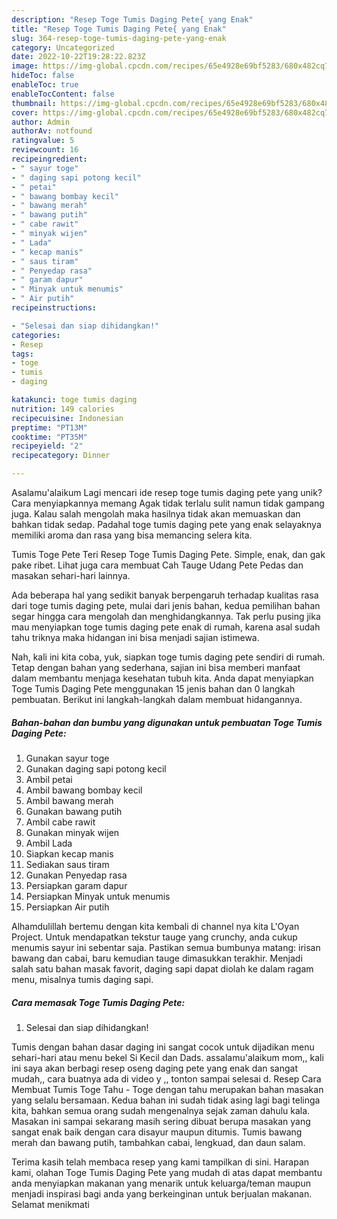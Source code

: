 ```yaml
---
description: "Resep Toge Tumis Daging Pete{ yang Enak"
title: "Resep Toge Tumis Daging Pete{ yang Enak"
slug: 364-resep-toge-tumis-daging-pete-yang-enak
category: Uncategorized
date: 2022-10-22T19:28:22.823Z
image: https://img-global.cpcdn.com/recipes/65e4928e69bf5283/680x482cq70/toge-tumis-daging-pete-foto-resep-utama.jpg
hideToc: false
enableToc: true
enableTocContent: false
thumbnail: https://img-global.cpcdn.com/recipes/65e4928e69bf5283/680x482cq70/toge-tumis-daging-pete-foto-resep-utama.jpg
cover: https://img-global.cpcdn.com/recipes/65e4928e69bf5283/680x482cq70/toge-tumis-daging-pete-foto-resep-utama.jpg
author: Admin
authorAv: notfound
ratingvalue: 5
reviewcount: 16
recipeingredient:
- " sayur toge"
- " daging sapi potong kecil"
- " petai"
- " bawang bombay kecil"
- " bawang merah"
- " bawang putih"
- " cabe rawit"
- " minyak wijen"
- " Lada"
- " kecap manis"
- " saus tiram"
- " Penyedap rasa"
- " garam dapur"
- " Minyak untuk menumis"
- " Air putih"
recipeinstructions:

- "Selesai dan siap dihidangkan!"
categories:
- Resep
tags:
- toge
- tumis
- daging

katakunci: toge tumis daging 
nutrition: 149 calories
recipecuisine: Indonesian
preptime: "PT13M"
cooktime: "PT35M"
recipeyield: "2"
recipecategory: Dinner

---
```



Asalamu'alaikum Lagi mencari ide resep toge tumis daging pete yang unik? Cara menyiapkannya memang Agak tidak terlalu sulit namun tidak gampang juga. Kalau salah mengolah maka hasilnya tidak akan memuaskan dan bahkan tidak sedap. Padahal toge tumis daging pete yang enak selayaknya memiliki aroma dan rasa yang bisa memancing selera kita.


Tumis Toge Pete Teri Resep Toge Tumis Daging Pete. Simple, enak, dan gak pake ribet. Lihat juga cara membuat Cah Tauge Udang Pete Pedas dan masakan sehari-hari lainnya.

Ada beberapa hal yang sedikit banyak berpengaruh terhadap kualitas rasa dari toge tumis daging pete, mulai dari jenis bahan, kedua pemilihan bahan segar hingga cara mengolah dan menghidangkannya. Tak perlu pusing jika mau menyiapkan toge tumis daging pete enak di rumah, karena asal sudah tahu triknya maka hidangan ini bisa menjadi sajian istimewa.


Nah, kali ini kita coba, yuk, siapkan toge tumis daging pete sendiri di rumah. Tetap dengan bahan yang sederhana, sajian ini bisa memberi manfaat dalam membantu menjaga kesehatan tubuh kita. Anda dapat menyiapkan Toge Tumis Daging Pete menggunakan 15 jenis bahan dan 0 langkah pembuatan. Berikut ini langkah-langkah dalam membuat hidangannya.

<!--inarticleads1-->

##### Bahan-bahan dan bumbu yang digunakan untuk pembuatan Toge Tumis Daging Pete:

1. Gunakan  sayur toge
1. Gunakan  daging sapi potong kecil
1. Ambil  petai
1. Ambil  bawang bombay kecil
1. Ambil  bawang merah
1. Gunakan  bawang putih
1. Ambil  cabe rawit
1. Gunakan  minyak wijen
1. Ambil  Lada
1. Siapkan  kecap manis
1. Sediakan  saus tiram
1. Gunakan  Penyedap rasa
1. Persiapkan  garam dapur
1. Persiapkan  Minyak untuk menumis
1. Persiapkan  Air putih


Alhamdulillah bertemu dengan kita kembali di channel nya kita L&#39;Oyan Project. Untuk mendapatkan tekstur tauge yang crunchy, anda cukup menumis sayur ini sebentar saja. Pastikan semua bumbunya matang: irisan bawang dan cabai, baru kemudian tauge dimasukkan terakhir. Menjadi salah satu bahan masak favorit, daging sapi dapat diolah ke dalam ragam menu, misalnya tumis daging sapi. 

<!--inarticleads2-->

##### Cara memasak Toge Tumis Daging Pete:


1. Selesai dan siap dihidangkan!

Tumis dengan bahan dasar daging ini sangat cocok untuk dijadikan menu sehari-hari atau menu bekel Si Kecil dan Dads. assalamu&#39;alaikum mom,, kali ini saya akan berbagi resep oseng daging pete yang enak dan sangat mudah,, cara buatnya ada di video y ,, tonton sampai selesai d. Resep Cara Membuat Tumis Toge Tahu - Toge dengan tahu merupakan bahan masakan yang selalu bersamaan. Kedua bahan ini sudah tidak asing lagi bagi telinga kita, bahkan semua orang sudah mengenalnya sejak zaman dahulu kala. Masakan ini sampai sekarang masih sering dibuat berupa masakan yang sangat enak baik dengan cara disayur maupun ditumis. Tumis bawang merah dan bawang putih, tambahkan cabai, lengkuad, dan daun salam. 

Terima kasih telah membaca resep yang kami tampilkan di sini. Harapan kami, olahan Toge Tumis Daging Pete yang mudah di atas dapat membantu anda menyiapkan makanan yang menarik untuk keluarga/teman maupun menjadi inspirasi bagi anda yang berkeinginan untuk berjualan makanan. Selamat menikmati
